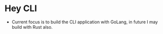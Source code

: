 # Hey CLI

- Current focus is to build the CLI application with GoLang, in future I may build with Rust also.